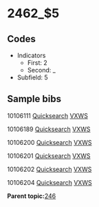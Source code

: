 # 2462\_$5

## Codes

-   Indicators
    -   First: 2
    -   Second: \_
-   Subfield: 5

## Sample bibs

10106111 [Quicksearch](https://search.library.yale.edu/catalog/10106111) [VXWS](http://prodorbis.library.yale.edu:7014/vxws/GetHoldingsService?bibId=10106111)

10106189 [Quicksearch](https://search.library.yale.edu/catalog/10106189) [VXWS](http://prodorbis.library.yale.edu:7014/vxws/GetHoldingsService?bibId=10106189)

10106200 [Quicksearch](https://search.library.yale.edu/catalog/10106200) [VXWS](http://prodorbis.library.yale.edu:7014/vxws/GetHoldingsService?bibId=10106200)

10106201 [Quicksearch](https://search.library.yale.edu/catalog/10106201) [VXWS](http://prodorbis.library.yale.edu:7014/vxws/GetHoldingsService?bibId=10106201)

10106202 [Quicksearch](https://search.library.yale.edu/catalog/10106202) [VXWS](http://prodorbis.library.yale.edu:7014/vxws/GetHoldingsService?bibId=10106202)

10106204 [Quicksearch](https://search.library.yale.edu/catalog/10106204) [VXWS](http://prodorbis.library.yale.edu:7014/vxws/GetHoldingsService?bibId=10106204)

**Parent topic:**[246](../../tags/246/246.md)

